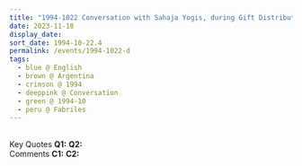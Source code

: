 ```yaml
---
title: "1994-1022 Conversation with Sahaja Yogis, during Gift Distribution and (likely) before the Evening Program, Pandal, next to a House, Property of General Rodriguez, Fabriles (countryside 60 kms from Buenos Aires), Argentina"
date: 2023-11-18
display_date: 
sort_date: 1994-10-22.4
permalink: /events/1994-1022-d
tags:
  - blue @ English
  - brown @ Argentina
  - crimson @ 1994
  - deeppink @ Conversation
  - green @ 1994-10
  - peru @ Fabriles
---
```


<br>

<wave-list>
  <list-title color="DarkSeaGreen" width="55">Key Quotes</list-title>
  <list-item color="BlanchedAlmond" width="280"><b>Q1:</b> <i></i></list-item>
  <list-item color="Lavender" width="280"><b>Q2:</b> <i></i></list-item>
</wave-list>

<br>

<wave-list>
  <list-title color="DarkSeaGreen" width="55">Comments</list-title>
  <list-item color="BlanchedAlmond" width="280"><b>C1:</b> <i></i></list-item>
  <list-item color="Lavender" width="280"><b>C2:</b> <i></i></list-item>
</wave-list>